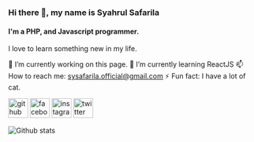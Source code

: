 ### Hi there 👋, my name is Syahrul Safarila
#### I'm a PHP, and Javascript programmer.
I love to learn something new in my life.


🔭 I’m currently working on this page. 🌱 I’m currently learning ReactJS 📫 How to reach me: sysafarila.official@gmail.com ⚡ Fun fact: I have a lot of cat. 

[<img src='https://cdn.jsdelivr.net/npm/simple-icons@3.0.1/icons/github.svg' alt='github' height='40'>](https://github.com/sysafarila)  [<img src='https://cdn.jsdelivr.net/npm/simple-icons@3.0.1/icons/facebook.svg' alt='facebook' height='40'>](https://www.facebook.com/sysafarila.official)  [<img src='https://cdn.jsdelivr.net/npm/simple-icons@3.0.1/icons/instagram.svg' alt='instagram' height='40'>](https://www.instagram.com/sysafarila/)  [<img src='https://cdn.jsdelivr.net/npm/simple-icons@3.0.1/icons/twitter.svg' alt='twitter' height='40'>](https://twitter.com/sysafarila)  

![Github stats](https://github-readme-stats.vercel.app/api?username=sysafarila&show_icons=true)
